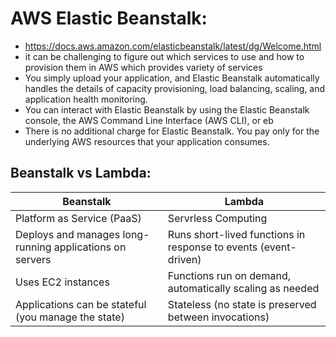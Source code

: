 # AWS Elastic Beanstalk:
- https://docs.aws.amazon.com/elasticbeanstalk/latest/dg/Welcome.html
- it can be challenging to figure out which services to use and how to provision them in AWS which provides variety of services
- You simply upload your application, and Elastic Beanstalk automatically handles the details of capacity provisioning, load balancing, scaling, and application health monitoring.
- You can interact with Elastic Beanstalk by using the Elastic Beanstalk console, the AWS Command Line Interface (AWS CLI), or eb
- There is no additional charge for Elastic Beanstalk. You pay only for the underlying AWS resources that your application consumes.


## Beanstalk vs Lambda:

| Beanstalk | Lambda |
| --------- | ------ |
| Platform as Service (PaaS) | Servrless Computing |
| Deploys and manages long-running applications on servers | Runs short-lived functions in response to events (event-driven) |
| Uses EC2 instances | Functions run on demand, automatically scaling as needed |
| Applications can be stateful (you manage the state) | Stateless (no state is preserved between invocations) |



